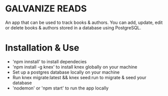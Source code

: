 # GALVANIZE READS
An app that can be used to track books & authors. You can add, update, edit or delete books & authors stored in a database using PostgreSQL.

# Installation & Use
* 'npm innstall' to install dependecies
* 'npm install -g knex' to install knex globally on your machine
* Set up a postgres database locally on your machine
* Run knex migrate:latest && knex seed:run to migrate & seed your database
* 'nodemon' or 'npm start' to run the app locally
